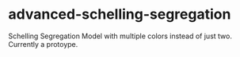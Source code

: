 # advanced-schelling-segregation

Schelling Segregation Model with multiple colors instead of just two. Currently a protoype.